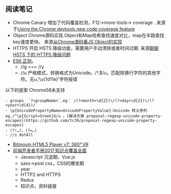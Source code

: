## 阅读笔记

- Chrome Canary 增加了代码覆盖检测，F12->more-tools-> coverage .
 来源于[Using the Chrome devtools new code coverage feature](https://blog.logrocket.com/using-the-chrome-devtools-new-code-coverage-feature-ca96c3dddcaf)
- Object Chrome源码实现.Object和Map哈希查找速度对比，map在半路查找key速度更快。
  来源[从Chrome源码看JS Object的实现](http://www.renfed.com/2017/04/04/chrome-object/)
- HTTPS 开启 HSTS 降级功能，需要用户手动清除或者时间过期.
    来源[聊聊 HSTS 下的 HTTPS 降级问题](http://www.barretlee.com/blog/2017/04/01/hsts-downgrade/)
- [ES6 正则](https://ponyfoo.com/articles/regular-expressions-post-es6?utm_source=javascriptweekly&utm_medium=email)。
    - //g === //y
    - //u 严格模式，转换格式为Unicode。/^.$/u，匹配除换行字符的其他字符。无u,'\u{1d11e}'字符报错

以下的提案 Chrome58未支持

    - groups  `?<groupName>`.eg： /(?<month>\d{2})\/(?<day>\d{2})\/(?<year>\d{4})/
    - \p{UnicodePropertyName=UnicodePropertyValue}:Unicode 转义序列  eg./^\p{Script=Greek}$/u 。[解决方案 proposal-regexp-unicode-property-escapes](https://github.com/tc39/proposal-regexp-unicode-property-escapes)
    - (?!…)，(?=…)
    - //s dotAll
- [Bitmovin HTML5 Player v7: 360°,VR](https://bitmovin.com/bitmovin-html5-player-v7/?utm_source=cooperpress&utm_medium=newsletter&utm_campaign=html5player)
- [前端开发者手册2017,知识点覆盖全面](https://frontendmasters.com/books/front-end-handbook/2017/)
    - Javascript 沉淀期，Vue.js
    - sass->post css，CSS的爆发期
    - year
    - HTTP2 and HTTPS
    - Redux
    - 知识点，资料链接
